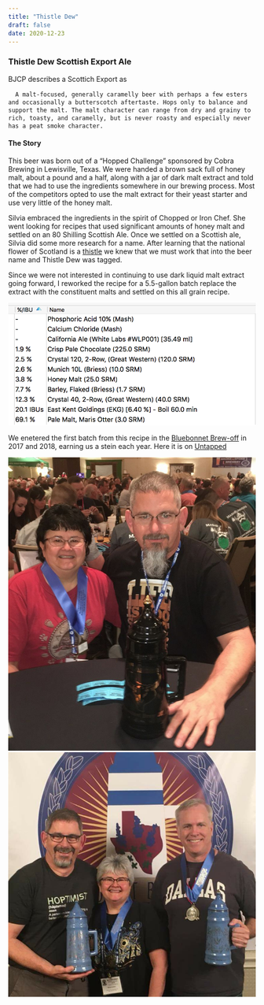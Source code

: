 ```yaml
---
title: "Thistle Dew"
draft: false
date: 2020-12-23
---
```


### Thistle Dew Scottish Export Ale


  BJCP describes a Scottich Export as 
  
  ```text
    A malt-focused, generally caramelly beer with perhaps a few esters and occasionally a butterscotch aftertaste. Hops only to balance and support the malt. The malt character can range from dry and grainy to rich, toasty, and caramelly, but is never roasty and especially never has a peat smoke character.
  ```

#### The Story

  This beer was born out of a “Hopped Challenge” sponsored by Cobra Brewing in Lewisville, Texas. We were handed a brown sack full of honey malt, about a pound and a half, along with a jar of dark malt extract and told that we had to use the ingredients somewhere in our brewing process. Most of the competitors opted to use the malt extract for their yeast starter and use very little of the honey malt.

Silvia embraced the ingredients in the spirit of Chopped or Iron Chef. She went looking for recipes that used significant amounts of honey malt and settled on an 80 Shilling Scottish Ale. Once we settled on a Scottish ale, Silvia did some more research for a name. After learning that the national flower of Scotland is a [thistle](https://www.visitscotland.com/about/uniquely-scottish/thistle/) we knew that we must work that into the beer name and Thistle Dew was tagged.

Since we were not interested in continuing to use dark liquid malt extract going forward, I reworked the recipe for a 5.5-gallon batch replace the extract with the constituent malts and settled on this all grain recipe.

![Thistle Recipe](/images/thistle-dew-recipe.png)

We enetered the first batch from this recipe in the [Bluebonnet Brew-off](http://bbbrewoff.com/bluebonnetbrewoff/) in 2017 and 2018, earning us a stein each year. Here it is on [Untapped](https://untappd.com/b/ag-alewerks-thistle-dew/1609874)



![First Stein](/images/bluebonnet_2017_stein_scottish_export.jpg)
![Second Stein](/images/Bluebonnet-2018-2.jpg)